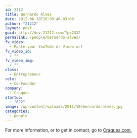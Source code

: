 ```yaml
---
id: 2312
title: Bernardo Alves
date: 2012-06-18T20:30:48-03:00
author: "21212"
layout: post
guid: http://dev.21212.com/?p=2312
permalink: /people/bernardo-alves/
fv_video:
  - Paste your YouTube or Vimeo url
fv_video_id:
  - ""
fv_video_img:
  - ""
class:
  - Entrepreneur
role:
  - Co-Founder
company:
  - Craques
startup:
  - "822"
image: /wp-content/uploads/2011/10/bernardo-alves.jpg
categories:
  - people
---
```

For more information, or to get in contact, go to <a href="http://www.craques.com" target="_blank">Craques.com.</a>